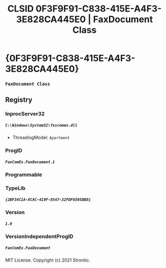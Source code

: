 ﻿---
title: "CLSID 0F3F9F91-C838-415E-A4F3-3E828CA445E0 | FaxDocument Class"
excerpt: What is COM-Object CLSID 0F3F9F91-C838-415E-A4F3-3E828CA445E0?
---

# {0F3F9F91-C838-415E-A4F3-3E828CA445E0}

### `FaxDocument Class`

## Registry


### InprocServer32

##### `C:\Windows\System32\fxscomex.dll`
* ThreadingModel: `Apartment`

### ProgID

##### `FaxComEx.FaxDocument.1`

### Programmable


### TypeLib

##### `{2BF34C1A-8CAC-419F-8547-32FDF6505DB8}`

### Version

##### `1.0`

### VersionIndependentProgID

##### `FaxComEx.FaxDocument`

MIT License. Copyright (c) 2021 Strontic.


